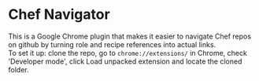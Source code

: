 # Chef Navigator

This is a Google Chrome plugin that makes it easier to navigate Chef repos on github by turning role and recipe references into actual links.  
To set it up: clone the repo, go to `chrome://extensions/` in Chrome, check 'Developer mode', click Load unpacked extension and locate the cloned folder.
